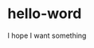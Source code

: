 # hello-word
I hope I want something

<link rel="icon" type="image/x-icon" href="/assets/images/site/favicon.ico">
<link rel="stylesheet" href="/assets/stylesheets/application.css">
<script src="/assets/javascript/application.js"></script>
